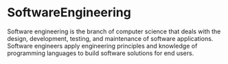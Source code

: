 # SoftwareEngineering
Software engineering is the branch of computer science 
that deals with the design, development, testing,
and maintenance of software applications. 
Software engineers apply engineering principles and knowledge
of programming languages to build software solutions for end users.
